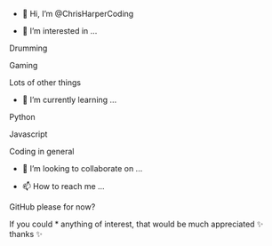- 👋 Hi, I’m @ChrisHarperCoding



- 👀 I’m interested in ...


Drumming

Gaming

Lots of other things


- 🌱 I’m currently learning ...


Python

Javascript

Coding in general


- 💞️ I’m looking to collaborate on ...


- 📫 How to reach me ...


GitHub please for now? 

If you could * anything of interest, that would be much appreciated ✨ thanks ✨

<!---
ChrisHarperCoding/ChrisHarperCoding is a ✨ special ✨ repository because its `README.md` (this file) appears on your GitHub profile.
You can click the Preview link to take a look at your changes.
--->
